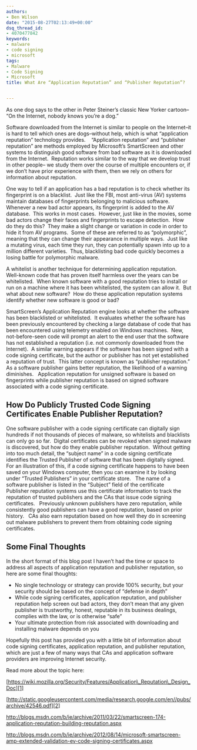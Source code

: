 ```yaml
---
authors:
- Ben Wilson
date: "2015-08-27T02:13:49+00:00"
dsq_thread_id:
- 4070477842
keywords:
- malware
- code signing
- microsoft
tags:
- Malware
- Code Signing
- Microsoft
title: What Are “Application Reputation” and “Publisher Reputation”?


---
```

As one dog says to the other in Peter Steiner’s classic New Yorker cartoon– “On the Internet, nobody knows you’re a dog.”

Software downloaded from the Internet is similar to people on the Internet–it is hard to tell which ones are dogs–without help, which is what “application reputation” technology provides.    “Application reputation” and “publisher reputation” are methods employed by Microsoft’s SmartScreen and other systems to distinguish good software from bad software as it is downloaded from the Internet.  Reputation works similar to the way that we develop trust in other people– we study them over the course of multiple encounters or, if we don’t have prior experience with them, then we rely on others for information about reputation.

One way to tell if an application has a bad reputation is to check whether its fingerprint is on a blacklist.  Just like the FBI, most anti-virus (AV) systems maintain databases of fingerprints belonging to malicious software.  Whenever a new bad actor appears, its fingerprint is added to the AV database.  This works in most cases.  However, just like in the movies, some bad actors change their faces and fingerprints to escape detection.  How do they do this?  They make a slight change or variation in code in order to hide it from AV programs.  Some of these are referred to as “polymorphic”, meaning that they can change their appearance in multiple ways.  Just like a mutating virus, each time they run, they can potentially spawn into up to a million different varieties.  Thus, blacklisting bad code quickly becomes a losing battle for polymorphic malware.

A whitelist is another technique for determining application reputation.   Well-known code that has proven itself harmless over the years can be whitelisted.  When known software with a good reputation tries to install or run on a machine where it has been whitelisted, the system can allow it.  But what about new software?  How do these application reputation systems identify whether new software is good or bad?

SmartScreen’s Application Reputation engine looks at whether the software has been blacklisted or whitelisted.  It evaluates whether the software has been previously encountered by checking a large database of code that has been encountered using telemetry enabled on Windows machines.  New, not-before-seen code will prompt an alert to the end user that the software has not established a reputation (i.e. not commonly downloaded from the Internet).  A similar warning appears if the software has been signed with a code signing certificate, but the author or publisher has not yet established a reputation of trust.  This latter concept is known as “publisher reputation.”  As a software publisher gains better reputation, the likelihood of a warning diminishes.   Application reputation for unsigned software is based on fingerprints while publisher reputation is based on signed software associated with a code signing certificate.

## How Do Publicly Trusted Code Signing Certificates Enable Publisher Reputation?

One software publisher with a code signing certificate can digitally sign hundreds if not thousands of pieces of malware, so whitelists and blacklists can only go so far.  Digital certificates can be revoked when signed malware is discovered, but how do they enable publisher reputation.  Without getting into too much detail, the “subject name” in a code signing certificate identifies the Trusted Publisher of software that has been digitally signed.    For an illustration of this, if a code signing certificate happens to have been saved on your Windows computer, then you can examine it by looking under “Trusted Publishers” in your certificate store.   The name of a software publisher is listed in the “Subject” field of the certificate    Publisher reputation systems use this certificate information to track the reputation of trusted publishers and the CAs that issue code signing certificates.   Previously unknown publishers have zero reputation, while consistently good publishers can have a good reputation, based on prior history.   CAs also earn reputation based on how well they do in screening out malware publishers to prevent them from obtaining code signing certificates.

## Some Final Thoughts

In the short format of this blog post I haven’t had the time or space to address all aspects of application reputation and publisher reputation, so here are some final thoughts:

  * No single technology or strategy can provide 100% security, but your security should be based on the concept of “defense in depth”
  * While code signing certificates, application reputation, and publisher reputation help screen out bad actors, they don’t mean that any given publisher is trustworthy, honest, reputable in its business dealings, complies with the law, or is otherwise “safe”
  * Your ultimate protection from risk associated with downloading and installing malware depends on you

Hopefully this post has provided you with a little bit of information about code signing certificates, application reputation, and publisher reputation, which are just a few of many ways that CAs and application software providers are improving Internet security.

Read more about the topic here:

[https://wiki.mozilla.org/Security/Features/Application\_Reputation\_Design_Doc][1]

[http://static.googleusercontent.com/media/research.google.com/en//pubs/archive/42546.pdf][2]

<http://blogs.msdn.com/b/ie/archive/2011/03/22/smartscreen-174-application-reputation-building-reputation.aspx>

<http://blogs.msdn.com/b/ie/archive/2012/08/14/microsoft-smartscreen-amp-extended-validation-ev-code-signing-certificates.aspx>

 [1]: https://wiki.mozilla.org/Security/Features/Application_Reputation_Design_Doc
 [2]: http://static.googleusercontent.com/media/research.google.com/en/pubs/archive/42546.pdf46.pdf